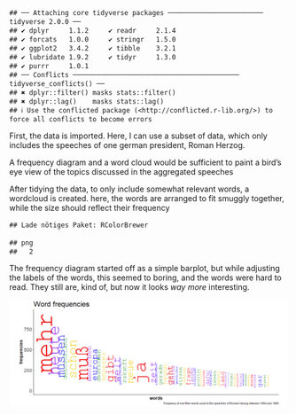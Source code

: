     ## ── Attaching core tidyverse packages ──────────────────────── tidyverse 2.0.0 ──
    ## ✔ dplyr     1.1.2     ✔ readr     2.1.4
    ## ✔ forcats   1.0.0     ✔ stringr   1.5.0
    ## ✔ ggplot2   3.4.2     ✔ tibble    3.2.1
    ## ✔ lubridate 1.9.2     ✔ tidyr     1.3.0
    ## ✔ purrr     1.0.1     
    ## ── Conflicts ────────────────────────────────────────── tidyverse_conflicts() ──
    ## ✖ dplyr::filter() masks stats::filter()
    ## ✖ dplyr::lag()    masks stats::lag()
    ## ℹ Use the conflicted package (<http://conflicted.r-lib.org/>) to force all conflicts to become errors

First, the data is imported. Here, I can use a subset of data, which
only includes the speeches of one german president, Roman Herzog.

A frequency diagram and a word cloud would be sufficient to paint a
bird’s eye view of the topics discussed in the aggregated speeches

After tidying the data, to only include somewhat relevant words, a
wordcloud is created. here, the words are arranged to fit smuggly
together, while the size should reflect their frequency

    ## Lade nötiges Paket: RColorBrewer

    ## png 
    ##   2

The frequency diagram started off as a simple barplot, but while
adjusting the labels of the words, this seemed to boring, and the words
were hard to read. They still are, kind of, but now it looks *way more*
interesting.

![](German_language_files/figure-markdown_strict/unnamed-chunk-4-1.png)
